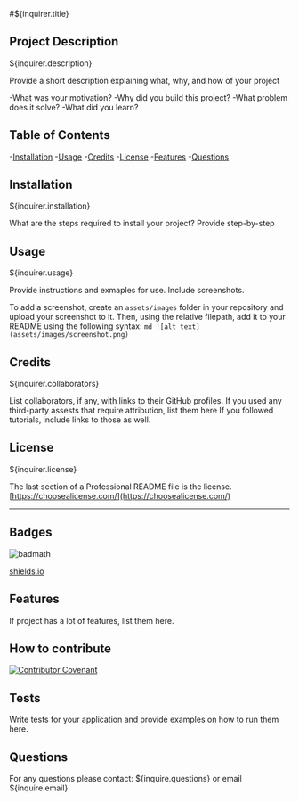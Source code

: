 <!-- # Pro-Readme-Gen-DA

Professional Readme Generator Week 9 -->

#<Project Title>${inquirer.title}

## Project Description

${inquirer.description}

Provide a short description explaining what, why, and how of your project

-What was your motivation?
-Why did you build this project?
-What problem does it solve?
-What did you learn?

## Table of Contents

-[Installation](#installation) 
-[Usage](#usage) 
-[Credits](#credits) 
-[License](#license) 
-[Features](#features) 
-[Questions](#questions)

## Installation

${inquirer.installation}

What are the steps required to install your project? Provide step-by-step

## Usage

${inquirer.usage}

Provide instructions and exmaples for use. Include screenshots.

To add a screenshot, create an `assets/images` folder in your repository and upload your screenshot to it. Then, using the relative filepath, add it to your README using the following syntax:
`md ![alt text](assets/images/screenshot.png) `

## Credits

${inquirer.collaborators}

List collaborators, if any, with links to their GitHub profiles.
If you used any third-party assests that require attribution, list them here
If you followed tutorials, include links to those as well.

## License

${inquirer.license}

The last section of a Professional README file is the license. [https://choosealicense.com/](https://choosealicense.com/)

---

## Badges

![badmath](https://img.shields.io/github/languages/top/nielsenjared/badmath)

[shields.io](https://shields.io/)

## Features

If project has a lot of features, list them here.

## How to contribute

[![Contributor Covenant](https://img.shields.io/badge/Contributor%20Covenant-2.1-4baaaa.svg)](code_of_conduct.md)

## Tests

Write tests for your application and provide examples on how to run them here.

## Questions

For any questions please contact: ${inquire.questions} or email ${inquire.email}
